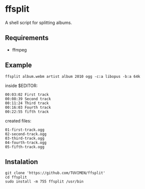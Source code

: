 # ffsplit
A shell script for splitting albums.

## Requirements

 - ffmpeg

## Example
	ffsplit album.webm artist album 2010 ogg -c:a libopus -b:a 64k

inside $EDITOR:

	00:03:02 First track
	00:08:39 Second track
	00:11:24 Third track
	00:16:03 Fourth track
	00:22:55 fifth track

created files:

	01-first-track.ogg
	02-second-track.ogg
	03-third-track.ogg
	04-fourth-track.ogg
	05-fifth-track.ogg

## Instalation
	git clone 'https://github.com/TUVIMEN/ffsplit'
	cd ffsplit
	sudo install -m 755 ffsplit /usr/bin
